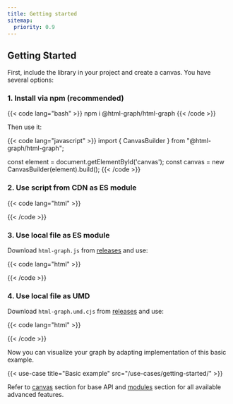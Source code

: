 ```yaml
---
title: Getting started
sitemap:
  priority: 0.9
---
```


## Getting Started

First, include the library in your project and create a canvas. You have several options:

### 1. Install via npm (recommended)

{{< code lang="bash" >}}
npm i @html-graph/html-graph
{{< /code >}}

Then use it:

{{< code lang="javascript" >}}
import { CanvasBuilder } from "@html-graph/html-graph";

const element = document.getElementById('canvas');
const canvas = new CanvasBuilder(element).build();
{{< /code >}}

### 2. Use script from CDN as ES module

{{< code lang="html" >}}
<script type="module">
  import { CanvasBuilder } from "https://unpkg.com/@html-graph/html-graph@3.6.0";

  const element = document.getElementById('canvas');
  const canvas = new CanvasBuilder(element).build();
</script>
{{< /code >}}

### 3. Use local file as ES module

Download `html-graph.js` from <a target="_blank" href="https://github.com/html-graph/html-graph/releases">releases</a> and use:

{{< code lang="html" >}}
<script type="module">
  import { CanvasBuilder } from "/html-graph.js";

  const element = document.getElementById('canvas');
  const canvas = new CanvasBuilder(element).build();
</script>
{{< /code >}}

### 4. Use local file as UMD

Download `html-graph.umd.cjs` from <a target="_blank" href="https://github.com/html-graph/html-graph/releases">releases</a> and use:

{{< code lang="html" >}}
<script src="/html-graph.umd.cjs"></script>
<script>
  const element = document.getElementById('canvas');
  const canvas = new HtmlGraph.CanvasBuilder(element).build();
</script>
{{< /code >}}

Now you can visualize your graph by adapting implementation of this basic example.

{{< use-case title="Basic example" src="/use-cases/getting-started/" >}}

Refer to [canvas](/canvas) section for base API and [modules](/modules) section for all available advanced features.
